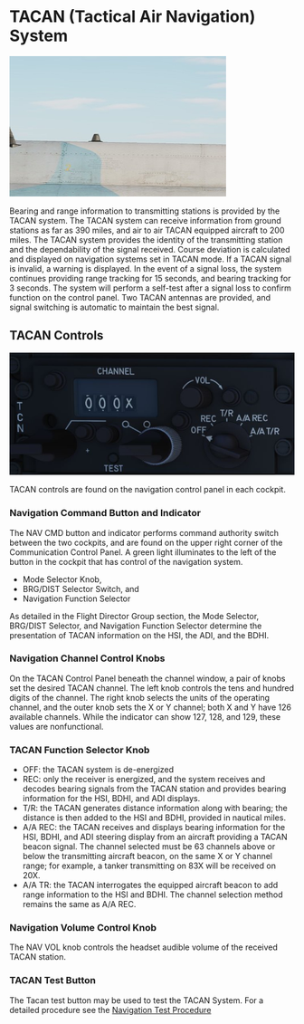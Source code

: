 # TACAN (Tactical Air Navigation) System

![external_tacan_antenna](../../img/ext_tcn_antenna.jpg)

Bearing and range information to transmitting stations is provided by the TACAN
system. The TACAN system can receive information from ground stations as far as
390 miles, and air to air TACAN equipped aircraft to 200 miles. The TACAN system
provides the identity of the transmitting station and the dependability of the
signal received. Course deviation is calculated and displayed on navigation
systems set in TACAN mode. If a TACAN signal is invalid, a warning is displayed.
In the event of a signal loss, the system continues providing range tracking for
15 seconds, and bearing tracking for 3 seconds. The system will perform a
self-test after a signal loss to confirm function on the control panel. Two
TACAN antennas are provided, and signal switching is automatic to maintain the
best signal.

## TACAN Controls

![tacan_general](../../img/tacan_general.jpg)

TACAN controls are found on the navigation control panel in each cockpit.

### Navigation Command Button and Indicator

The NAV CMD button and indicator performs command authority switch between the
two cockpits, and are found on the upper right corner of the Communication
Control Panel. A green light illuminates to the left of the button in the
cockpit that has control of the navigation system.

- Mode Selector Knob,
- BRG/DIST Selector Switch, and
- Navigation Function Selector

As detailed in the Flight Director Group section, the Mode Selector, BRG/DIST
Selector, and Navigation Function Selector determine the presentation of TACAN
information on the HSI, the ADI, and the BDHI.

### Navigation Channel Control Knobs

On the TACAN Control Panel beneath the channel window, a pair of knobs set the
desired TACAN channel. The left knob controls the tens and hundred digits of the
channel. The right knob selects the units of the operating channel, and the
outer knob sets the X or Y channel; both X and Y have 126 available channels.
While the indicator can show 127, 128, and 129, these values are nonfunctional.

### TACAN Function Selector Knob

- OFF: the TACAN system is de-energized
- REC: only the receiver is energized, and the system receives and decodes
  bearing signals from the TACAN station and provides bearing information for
  the HSI, BDHI, and ADI displays.
- T/R: the TACAN generates distance information along with bearing; the distance
  is then added to the HSI and BDHI, provided in nautical miles.
- A/A REC: the TACAN receives and displays bearing information for the HSI,
  BDHI, and ADI steering display from an aircraft providing a TACAN beacon
  signal. The channel selected must be 63 channels above or below the
  transmitting aircraft beacon, on the same X or Y channel range; for example, a
  tanker transmitting on 83X will be received on 20X.
- A/A TR: the TACAN interrogates the equipped aircraft beacon to add range
  information to the HSI and BDHI. The channel selection method remains the same
  as A/A REC.

### Navigation Volume Control Knob

The NAV VOL knob controls the headset audible volume of the received TACAN
station.


### TACAN Test Button

The Tacan test button may be used to test the TACAN System. For a detailed procedure see the [Navigation Test Procedure](../../procedures/na)
